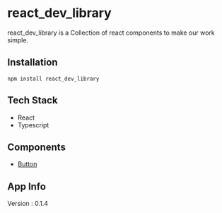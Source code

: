 
# react_dev_library

react_dev_library is a Collection of react components to make our work simple.



## Installation

```
npm install react_dev_library
```

## Tech Stack

  - React
  - Typescript

## Components

 - [Button](https://github.com/SujithGunasekaran/react_dev_library/blob/main/src/Components/Button/README.md)

## App Info

Version : 0.1.4
